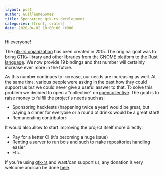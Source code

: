 ```yaml
---
layout: post
author: GuillaumeGomez
title: Sponsoring gtk-rs development
categories: [front, crates]
date: 2020-04-02 18:00:00 +0000
---
```



Hi everyone!

The [gtk-rs organization][gtk-rs] has been created in 2015. The original goal was to bring
[GTK+][GTK+] library and other libraries from the GNOME platform to the [Rust language][Rust]. We
now provide 19 bindings and that number will certainly increase even more in the future.

As this number continues to increase, our needs are increasing as well. At the same time, various
people were asking in the past how they could support us but we could never give a useful answer to
that. To solve this problem we decided to open a "collective" on [opencollective][opencollective].
The goal is to raise money to fulfill the project's needs such as:
 * Sponsoring hackfests (happening twice a year) would be great, but paying a dinner for everyone or a round of drinks would be a great start!
 * Remunerating contributors

It would also allow to start improving the project itself more directly:
 * Pay for a better CI (it's becoming a huge issue)
 * Renting a server to run bots and such to make repositories handling easier
 * Etc...

If you're using [gtk-rs][gtk-rs] and want/can support us, any donation is very welcome and can be
done [here][opencollective].

[gtk-rs]: https://github.com/gtk-rs
[GTK+]: https://www.gtk.org/
[Rust]: https://www.rust-lang.org/
[opencollective]: https://opencollective.com/gtk-rs

